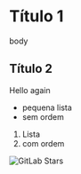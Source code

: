 <!DOCTYPE html>
<html lang="en">
    <head>
        <title>
             title 
        </title>
    </head>
    <body>
        <h1> Título 1</h1>
       <p> body </p> 
       <h2> Título 2 </h2>
       <p> Hello again</p>
       <ul> <li> pequena lista </li> <li> sem ordem</li></ul>
       <ol> <li> Lista </li> <li> com ordem</li></ol>
    </body>
</html>

![GitLab Stars](https://img.shields.io/gitlab/stars/:project)





